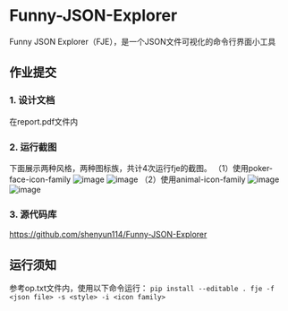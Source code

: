 # Funny-JSON-Explorer
Funny JSON Explorer（FJE），是一个JSON文件可视化的命令行界面小工具

## 作业提交
### 1. 设计文档
在report.pdf文件内
### 2. 运行截图
下面展示两种风格，两种图标族，共计4次运行fje的截图。
（1）使用poker-face-icon-family
![image](https://github.com/shenyun114/Funny-JSON-Explorer/assets/152011736/70714976-4421-4121-83a8-71785e36a925)
![image](https://github.com/shenyun114/Funny-JSON-Explorer/assets/152011736/7e23a635-356f-4bcb-ab17-f7615f977ca6)
（2）使用animal-icon-family
![image](https://github.com/shenyun114/Funny-JSON-Explorer/assets/152011736/74fa7ed0-4d6a-40cf-ae1d-bb6ea141ea08)
![image](https://github.com/shenyun114/Funny-JSON-Explorer/assets/152011736/4d5343ca-9e08-4ce7-913b-8d6163aa149d)
### 3. 源代码库
https://github.com/shenyun114/Funny-JSON-Explorer

## 运行须知
参考op.txt文件内，使用以下命令运行：
``
pip install --editable .
fje -f <json file> -s <style> -i <icon family>
``
